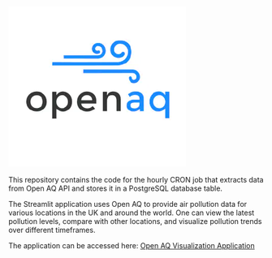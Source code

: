 ![Open AQ Logo](https://raw.githubusercontent.com/BenWierszycki/dfx/main/openaq-logo.webp)

This repository contains the code for the hourly CRON job that extracts data from Open AQ API and stores it in a PostgreSQL database table.

The Streamlit application uses Open AQ to provide air pollution data for various locations in the UK and around the world. One can view the latest pollution levels, compare with other locations, and visualize pollution trends over different timeframes.

The application can be accessed here:
<a href="https://open-aq-visualisation-l5l42rdbgzl.streamlit.app/" target="_blank">Open AQ Visualization Application</a>
